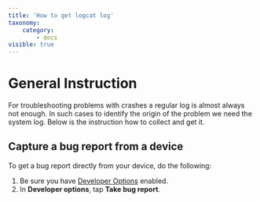 ```yaml
---
title: 'How to get logcat log'
taxonomy:
    category:
        - docs
visible: true
---
```

# General Instruction

For troubleshooting problems with crashes a regular log is almost always not enough. In such cases to identify the origin of the problem we need the system log. Below is the instruction how to collect and get it.

## Capture a bug report from a device
To get a bug report directly from your device, do the following:

1) Be sure you have [Developer Options](https://developer.android.com/studio/run/device.html#developer-device-options) enabled.
2) In **Developer options**, tap **Take bug report**.